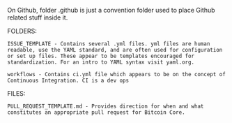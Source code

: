 On Github, folder .github is just a convention folder used to place Github related stuff inside it.

FOLDERS:

    ISSUE_TEMPLATE - Contains several .yml files. yml files are human readable, use the YAML standard, and are often used for configuration or set up files. These appear to be templates encouraged for standardization. For an intro to YAML syntax visit yaml.org.

    workflows - Contains ci.yml file which appears to be on the concept of Continuous Integration. CI is a dev ops 

FILES:

    PULL_REQUEST_TEMPLATE.md - Provides direction for when and what constitutes an appropriate pull request for Bitcoin Core.
